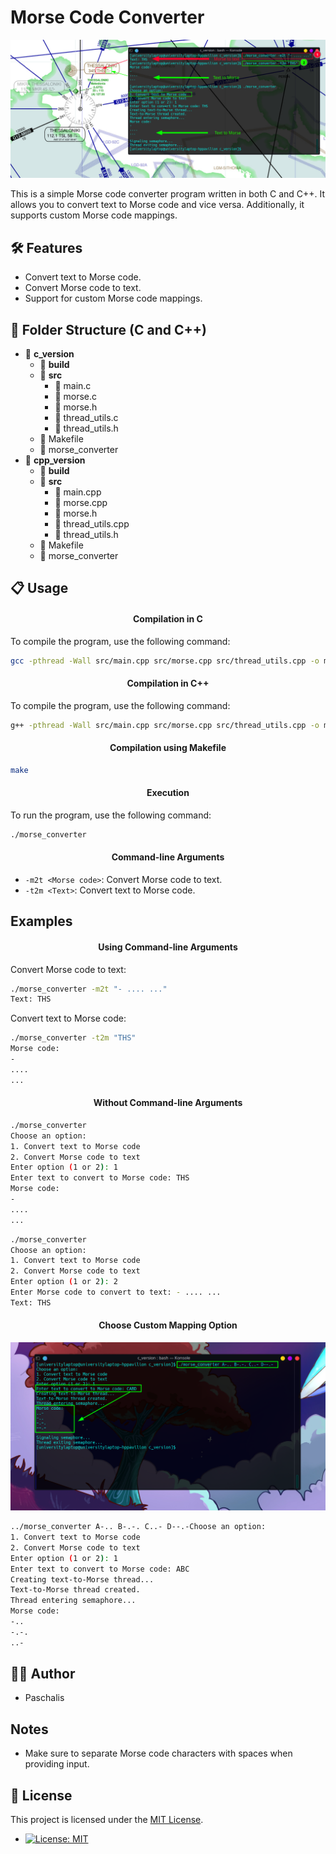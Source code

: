 # Morse Code Converter

![Project Image](ProjectImage.png)

This is a simple Morse code converter program written in both C and C++. It allows you to convert text to Morse code and vice versa. Additionally, it supports custom Morse code mappings.

## 🛠️ Features

- Convert text to Morse code.
- Convert Morse code to text.
- Support for custom Morse code mappings.

## 📁 Folder Structure (C and C++)
  - 📁 **c_version**
    - 📂 **build**
    - 📁 **src**
      - 📄 main.c
      - 📄 morse.c
      - 📄 morse.h
      - 📄 thread_utils.c
      - 📄 thread_utils.h
    - 📄 Makefile
    - 📄 morse_converter  
  - 📁 **cpp_version**
    - 📂 **build**
    - 📁 **src**
      - 📄 main.cpp
      - 📄 morse.cpp
      - 📄 morse.h
      - 📄 thread_utils.cpp
      - 📄 thread_utils.h
    - 📄 Makefile
    - 📄 morse_converter  


## 📋 Usage

#### <div align="center">Compilation in C</div>

To compile the program, use the following command:

```bash
gcc -pthread -Wall src/main.cpp src/morse.cpp src/thread_utils.cpp -o morse_converter
```

#### <div align="center">Compilation in C++</div>

To compile the program, use the following command:

```bash
g++ -pthread -Wall src/main.cpp src/morse.cpp src/thread_utils.cpp -o morse_converter
```

#### <div align="center">Compilation using Makefile</div>
```bash
make
```

#### <div align="center">Execution</div>

To run the program, use the following command:

```bash
./morse_converter
```
#### <div align="center">Command-line Arguments</div>

- `-m2t <Morse code>`: Convert Morse code to text.
- `-t2m <Text>`: Convert text to Morse code.

## Examples

#### <div align="center">Using Command-line Arguments</div>

Convert Morse code to text:

```bash
./morse_converter -m2t "- .... ..."
Text: THS
```

Convert text to Morse code:

```bash
./morse_converter -t2m "THS"
Morse code: 
-
....
...
```
#### <div align="center">Without Command-line Arguments</div>
```bash
./morse_converter
Choose an option:
1. Convert text to Morse code
2. Convert Morse code to text
Enter option (1 or 2): 1
Enter text to convert to Morse code: THS
Morse code: 
-
....
...
```

```bash
./morse_converter
Choose an option:
1. Convert text to Morse code
2. Convert Morse code to text
Enter option (1 or 2): 2
Enter Morse code to convert to text: - .... ...
Text: THS
```
#### <div align="center">Choose Custom Mapping Option</div>

![Project Image](CustomMapping.png)

```bash
../morse_converter A-.. B-.-. C..- D--.-Choose an option:
1. Convert text to Morse code
2. Convert Morse code to text
Enter option (1 or 2): 1
Enter text to convert to Morse code: ABC
Creating text-to-Morse thread...
Text-to-Morse thread created.
Thread entering semaphore...
Morse code: 
-..
-.-.
..-
```
## 👨‍💻 Author
- Paschalis
  
## Notes

- Make sure to separate Morse code characters with spaces when providing input.

## 📜 License

This project is licensed under the [MIT License](LICENSE).

- [![License: MIT](https://img.shields.io/badge/License-MIT-yellow.svg)](https://opensource.org/licenses/MIT)
